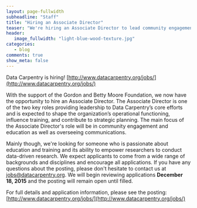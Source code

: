 ```yaml
---
layout: page-fullwidth
subheadline: "Staff"
title: "Hiring an Associate Director"
teaser: "We're hiring an Associate Director to lead community engagement and education efforts"
header:
   image_fullwidth: "light-blue-wood-texture.jpg"
categories:
   - blog
comments: true
show_meta: false
---
```




Data Carpentry is hiring! [http://www.datacarpentry.org/jobs/](http://www.datacarpentry.org/jobs/)

With the support of the Gordon and Betty Moore Foundation, we now have the opportunity to hire an Associate Director. The Associate Director is one of the two key roles providing leadership to Data Carpentry’s core efforts and is expected to shape the organization’s operational functioning, influence training, and contribute to strategic planning. The main focus of the Associate Director's role will be in community engagement and education as well as overseeing communications.

Mainly though, we're looking for someone who
is passionate about education and training and its ability to empower researchers to conduct data-driven research. We expect applicants to come from a wide range of backgrounds and disciplines and encourage all applications. If you have any questions about the posting, please don't hesitate to contact us at [jobs@datacarpentry.org](mailto:jobs@datacarpentry.org).  We will begin reviewing applications **December 18, 2015** and the posting will remain open until filled.

For full details and application information, please see the posting:  
 [http://www.datacarpentry.org/jobs/](http://www.datacarpentry.org/jobs/)

